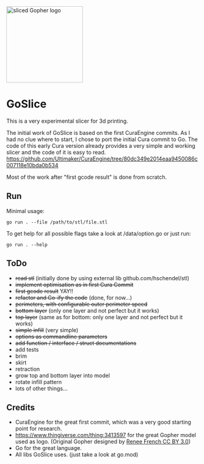 <img width="200" alt="sliced Gopher logo" src="https://raw.githubusercontent.com/aligator/GoSlice/master/logo.png">

# GoSlice

This is a very experimental slicer for 3d printing.

The initial work of GoSlice is based on the first CuraEngine commits.
As I had no clue where to start, I chose to port the initial Cura commit to Go.
The code of this early Cura version already provides a very simple and working slicer and the code of it is easy to read.
https://github.com/Ultimaker/CuraEngine/tree/80dc349e2014eaa9450086c007118e10bda0b534

Most of the work after "first gcode result" is done from scratch.

## Run
Minimal usage:
```
go run . --file /path/to/stl/file.stl
```

To get help for all possible flags take a look at /data/option.go or just run:
```
go run . --help
```

## ToDo
* ~~read stl~~ (initially done by using external lib github.com/hschendel/stl)
* ~~implement optimisation as in first Cura Commit~~
* ~~first gcode result~~ YAY!!
* ~~refactor and Go-ify the code~~ (done, for now...)
* ~~perimeters, with configurable outer perimeter speed~~
* ~~bottom layer~~ (only one layer and not perfect but it works)
* ~~top layer~~ (same as for bottom: only one layer and not perfect but it works)
* ~~simple infill~~ (very simple)
* ~~options as commandline parameters~~
* ~~add function / interface / struct documentations~~
* add tests
* brim
* skirt
* retraction
* grow top and bottom layer into model
* rotate infill pattern
* lots of other things...

## Credits
* CuraEngine for the great first commit, which was a very good starting point for research.
* https://www.thingiverse.com/thing:3413597 for the great Gopher model used as logo. (Original Gopher designed by [Renee French CC BY 3.0](http://reneefrench.blogspot.com/))
* Go for the great language.
* All libs GoSlice uses. (just take a look at go.mod)